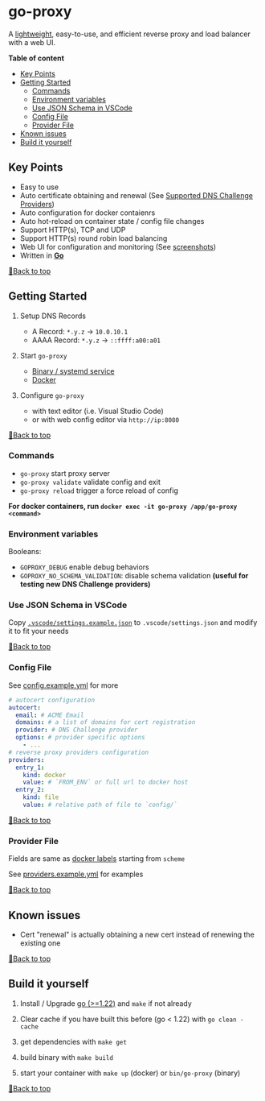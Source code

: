 # go-proxy

A [lightweight](docs/benchmark_result.md), easy-to-use, and efficient reverse proxy and load balancer with a web UI.

**Table of content**

<!-- TOC -->
- [Key Points](#key-points)
- [Getting Started](#getting-started)
  - [Commands](#commands)
  - [Environment variables](#environment-variables)
  - [Use JSON Schema in VSCode](#use-json-schema-in-vscode)
  - [Config File](#config-file)
  - [Provider File](#provider-file)
- [Known issues](#known-issues)
- [Build it yourself](#build-it-yourself)
<!-- /TOC -->

## Key Points

- Easy to use
- Auto certificate obtaining and renewal (See [Supported DNS Challenge Providers](docs/dns_providers.md))
- Auto configuration for docker contaienrs
- Auto hot-reload on container state / config file changes
- Support HTTP(s), TCP and UDP
- Support HTTP(s) round robin load balancing
- Web UI for configuration and monitoring (See [screenshots](screeenshots))
- Written in **[Go](https://go.dev)**

[🔼Back to top](#table-of-content)

## Getting Started

1. Setup DNS Records

   - A Record: `*.y.z` -> `10.0.10.1`
   - AAAA Record: `*.y.z` -> `::ffff:a00:a01`

2. Start `go-proxy`

   - [Binary / systemd service](docs/binary.md)
   - [Docker](docs/docker.md)

3. Configure `go-proxy`
   - with text editor (i.e. Visual Studio Code)
   - or with web config editor via `http://ip:8080`

[🔼Back to top](#table-of-content)

### Commands

- `go-proxy` start proxy server
- `go-proxy validate` validate config and exit
- `go-proxy reload` trigger a force reload of config

**For docker containers, run `docker exec -it go-proxy /app/go-proxy <command>`**

### Environment variables

Booleans:

- `GOPROXY_DEBUG` enable debug behaviors
- `GOPROXY_NO_SCHEMA_VALIDATION`: disable schema validation **(useful for testing new DNS Challenge providers)**

### Use JSON Schema in VSCode

Copy [`.vscode/settings.example.json`](.vscode/settings.example.json) to `.vscode/settings.json` and modify it to fit your needs

[🔼Back to top](#table-of-content)

### Config File

See [config.example.yml](config.example.yml) for more

```yaml
# autocert configuration
autocert:
  email: # ACME Email
  domains: # a list of domains for cert registration
  provider: # DNS Challenge provider
  options: # provider specific options
    - ...
# reverse proxy providers configuration
providers:
  entry_1:
    kind: docker
    value: # `FROM_ENV` or full url to docker host
  entry_2:
    kind: file
    value: # relative path of file to `config/`
```

[🔼Back to top](#table-of-content)

### Provider File

Fields are same as [docker labels](docs/docker.md#labels) starting from `scheme`

See [providers.example.yml](providers.example.yml) for examples

[🔼Back to top](#table-of-content)

## Known issues

- Cert "renewal" is actually obtaining a new cert instead of renewing the existing one

[🔼Back to top](#table-of-content)

## Build it yourself

1. Install / Upgrade [go (>=1.22)](https://go.dev/doc/install) and `make` if not already

2. Clear cache if you have built this before (go < 1.22) with `go clean -cache`

3. get dependencies with `make get`

4. build binary with `make build`

5. start your container with `make up` (docker) or `bin/go-proxy` (binary)

[🔼Back to top](#table-of-content)
